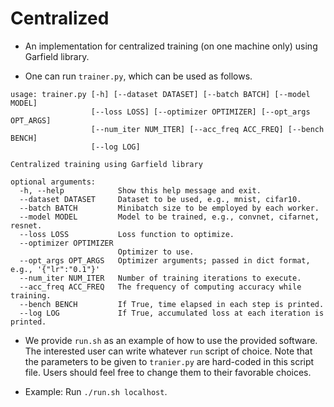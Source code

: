 # Centralized

* An implementation for centralized training (on one machine only) using Garfield library.

* One can run `trainer.py`, which can be used as follows.

```
usage: trainer.py [-h] [--dataset DATASET] [--batch BATCH] [--model MODEL]
                  [--loss LOSS] [--optimizer OPTIMIZER] [--opt_args OPT_ARGS]
                  [--num_iter NUM_ITER] [--acc_freq ACC_FREQ] [--bench BENCH]
                  [--log LOG]

Centralized training using Garfield library

optional arguments:
  -h, --help            Show this help message and exit.
  --dataset DATASET     Dataset to be used, e.g., mnist, cifar10.
  --batch BATCH         Minibatch size to be employed by each worker.
  --model MODEL         Model to be trained, e.g., convnet, cifarnet, resnet.
  --loss LOSS           Loss function to optimize.
  --optimizer OPTIMIZER
                        Optimizer to use.
  --opt_args OPT_ARGS   Optimizer arguments; passed in dict format, e.g., '{"lr":"0.1"}'
  --num_iter NUM_ITER   Number of training iterations to execute.
  --acc_freq ACC_FREQ   The frequency of computing accuracy while training.
  --bench BENCH         If True, time elapsed in each step is printed.
  --log LOG             If True, accumulated loss at each iteration is printed.

```

* We provide `run.sh` as an example of how to use the provided software. The interested user can write whatever `run` script of choice. Note that the parameters to be given to `tranier.py` are hard-coded in this script file. Users should feel free to change them to their favorable choices.

* Example: Run `./run.sh localhost`.
